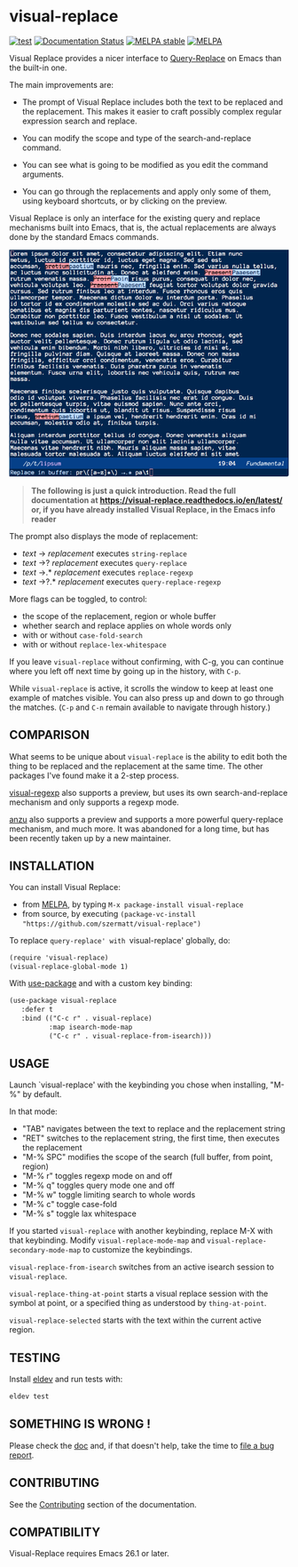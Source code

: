 # visual-replace

[![test](https://github.com/szermatt/visual-replace/workflows/test/badge.svg)](https://github.com/szermatt/visual-replace/actions)
[![Documentation Status](https://readthedocs.org/projects/visual-replace/badge/?version=latest)](https://visual-replace.readthedocs.io/en/latest/?badge=latest)
[![MELPA stable](https://stable.melpa.org/packages/visual-replace-badge.svg)](https://stable.melpa.org/#/visual-replace)
[![MELPA](https://melpa.org/packages/visual-replace-badge.svg)](https://melpa.org/#/visual-replace)

Visual Replace provides a nicer interface to
[Query-Replace](https://www.gnu.org/software/emacs/manual/html_node/emacs/Query-Replace.html)
on Emacs than the built-in one.

The main improvements are:

 * The prompt of Visual Replace includes both the text to be
   replaced and the replacement. This makes it easier to craft
   possibly complex regular expression search and replace.

 * You can modify the scope and type of the search-and-replace
   command.

 * You can see what is going to be modified as you edit the command
   arguments.

 * You can go through the replacements and apply only some of them,
   using keyboard shortcuts, or by clicking on the preview.

Visual Replace is only an interface for the existing query and 
replace  mechanisms built into Emacs, that is, the actual 
replacements are always done by the standard Emacs commands.

![example](images/capture_blue.png)

> **The following is just a quick introduction. Read the full
> documentation at https://visual-replace.readthedocs.io/en/latest/ or,
> if you have already installed Visual Replace, in the Emacs info reader**

The prompt also displays the mode of replacement:

* *text* → *replacement* executes `string-replace`
* *text* →? *replacement* executes `query-replace`
* *text* →.* *replacement* executes `replace-regexp`
* *text* →?.* *replacement* executes `query-replace-regexp`
  
More flags can be toggled, to control:

* the scope of the replacement, region or whole buffer
* whether search and replace applies on whole words only
* with or without `case-fold-search`
* with or without `replace-lex-whitespace`

If you leave `visual-replace` without confirming, with C-g, you can
continue where you left off next time by going up in the history,
with `C-p`.

While `visual-replace` is active, it scrolls the window to keep at
least one example of matches visible. You can also press up and down
to go through the matches. (`C-p` and `C-n` remain available to
navigate through history.)

## COMPARISON

What seems to be unique about `visual-replace` is the ability to edit
both the thing to be replaced and the replacement at the same time.
The other packages I've found make it a 2-step process.

[visual-regexp](https://github.com/benma/visual-regexp.el) also
supports a preview, but uses its own search-and-replace mechanism and
only supports a regexp mode.

[anzu](https://github.com/emacsorphanage/anzu) also supports a preview
and supports a more powerful query-replace mechanism, and much more.
It was abandoned for a long time, but has been recently taken up by a
new maintainer.

## INSTALLATION

You can install Visual Replace:
- from [MELPA](https://melpa.org/#/getting-started), by typing `M-x package-install visual-replace`
- from source, by executing `(package-vc-install "https://github.com/szermatt/visual-replace")`

To replace `query-replace' with `visual-replace' globally, do:

```elisp
(require 'visual-replace)
(visual-replace-global-mode 1)
```

With [use-package](https://github.com/jwiegley/use-package) and with a custom key binding:

```elisp
(use-package visual-replace
   :defer t
   :bind (("C-c r" . visual-replace)
          :map isearch-mode-map
          ("C-c r" . visual-replace-from-isearch)))
```

## USAGE

Launch `visual-replace' with the keybinding you chose when installing, "M-%" by default.

In that mode:

* "TAB" navigates between the text to replace and the replacement string
* "RET" switches to the replacement string, the first time, then executes the replacement
* "M-% SPC" modifies the scope of the search (full buffer, from point, region)
* "M-% r" toggles regexp mode on and off
* "M-% q" toggles query mode one and off
* "M-% w" toggle limiting search to whole words
* "M-% c" toggle case-fold
* "M-% s" toggle lax whitespace

If you started `visual-replace` with another keybinding, replace M-X with that keybinding. Modify `visual-replace-mode-map` and `visual-replace-secondary-mode-map` to customize the keybindings.

`visual-replace-from-isearch` switches from an active isearch session
to `visual-replace`.

`visual-replace-thing-at-point` starts a visual replace session with
the symbol at point, or a specified thing as understood by
`thing-at-point`.

`visual-replace-selected` starts with the text within the current
active region.

## TESTING

Install [eldev](https://github.com/emacs-eldev/eldev#installation) and
run tests with:

```sh
eldev test
```

## SOMETHING IS WRONG !

Please check the [doc](https://visual-replace.readthedocs.io/en/latest/)
and, if that doesn't help, take the time to [file a bug report](https://visual-replace.readthedocs.io/en/latest/contrib.html#reporting-issues).

## CONTRIBUTING

See the [Contributing](https://visual-replace.readthedocs.io/en/latest/contrib.html)
section of the documentation.

## COMPATIBILITY

Visual-Replace requires Emacs 26.1 or later.

